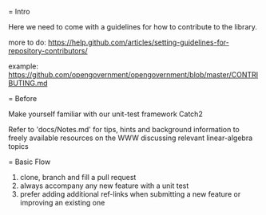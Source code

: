 
= Intro

Here we need to come with a guidelines for how to contribute to the library.

more to do:
https://help.github.com/articles/setting-guidelines-for-repository-contributors/

example:
https://github.com/opengovernment/opengovernment/blob/master/CONTRIBUTING.md

= Before

Make yourself familiar with our unit-test framework Catch2

Refer to 'docs/Notes.md' for tips, hints and background information to freely available resources on the WWW discussing relevant linear-algebra topics

= Basic Flow

1) clone, branch and fill a pull request
2) always accompany any new feature with a unit test
3) prefer adding additional ref-links when submitting a new feature or improving an existing one
